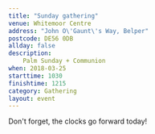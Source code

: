 ```yaml
---
title: "Sunday gathering"
venue: Whitemoor Centre
address: "John O\'Gaunt\'s Way, Belper"
postcode: DE56 0DB
allday: false
description: 
    Palm Sunday + Communion
when: 2018-03-25
starttime: 1030
finishtime: 1215
category: Gathering
layout: event
---
```

Don't forget, the clocks go forward today!